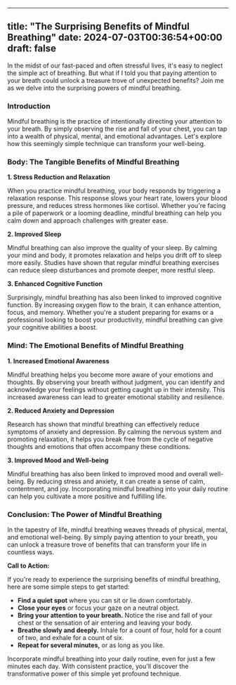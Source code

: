 
---
title: "The Surprising Benefits of Mindful Breathing"
date: 2024-07-03T00:36:54+00:00
draft: false
---

In the midst of our fast-paced and often stressful lives, it's easy to neglect the simple act of breathing. But what if I told you that paying attention to your breath could unlock a treasure trove of unexpected benefits? Join me as we delve into the surprising powers of mindful breathing.

### Introduction

Mindful breathing is the practice of intentionally directing your attention to your breath. By simply observing the rise and fall of your chest, you can tap into a wealth of physical, mental, and emotional advantages. Let's explore how this seemingly simple technique can transform your well-being.

### Body: The Tangible Benefits of Mindful Breathing

**1. Stress Reduction and Relaxation**

When you practice mindful breathing, your body responds by triggering a relaxation response. This response slows your heart rate, lowers your blood pressure, and reduces stress hormones like cortisol. Whether you're facing a pile of paperwork or a looming deadline, mindful breathing can help you calm down and approach challenges with greater ease.

**2. Improved Sleep**

Mindful breathing can also improve the quality of your sleep. By calming your mind and body, it promotes relaxation and helps you drift off to sleep more easily. Studies have shown that regular mindful breathing exercises can reduce sleep disturbances and promote deeper, more restful sleep.

**3. Enhanced Cognitive Function**

Surprisingly, mindful breathing has also been linked to improved cognitive function. By increasing oxygen flow to the brain, it can enhance attention, focus, and memory. Whether you're a student preparing for exams or a professional looking to boost your productivity, mindful breathing can give your cognitive abilities a boost.

### Mind: The Emotional Benefits of Mindful Breathing

**1. Increased Emotional Awareness**

Mindful breathing helps you become more aware of your emotions and thoughts. By observing your breath without judgment, you can identify and acknowledge your feelings without getting caught up in their intensity. This increased awareness can lead to greater emotional stability and resilience.

**2. Reduced Anxiety and Depression**

Research has shown that mindful breathing can effectively reduce symptoms of anxiety and depression. By calming the nervous system and promoting relaxation, it helps you break free from the cycle of negative thoughts and emotions that often accompany these conditions.

**3. Improved Mood and Well-being**

Mindful breathing has also been linked to improved mood and overall well-being. By reducing stress and anxiety, it can create a sense of calm, contentment, and joy. Incorporating mindful breathing into your daily routine can help you cultivate a more positive and fulfilling life.

### Conclusion: The Power of Mindful Breathing

In the tapestry of life, mindful breathing weaves threads of physical, mental, and emotional well-being. By simply paying attention to your breath, you can unlock a treasure trove of benefits that can transform your life in countless ways.

**Call to Action:**

If you're ready to experience the surprising benefits of mindful breathing, here are some simple steps to get started:

* **Find a quiet spot** where you can sit or lie down comfortably.
* **Close your eyes** or focus your gaze on a neutral object.
* **Bring your attention to your breath.** Notice the rise and fall of your chest or the sensation of air entering and leaving your body.
* **Breathe slowly and deeply.** Inhale for a count of four, hold for a count of two, and exhale for a count of six.
* **Repeat for several minutes,** or as long as you like.

Incorporate mindful breathing into your daily routine, even for just a few minutes each day. With consistent practice, you'll discover the transformative power of this simple yet profound technique.
